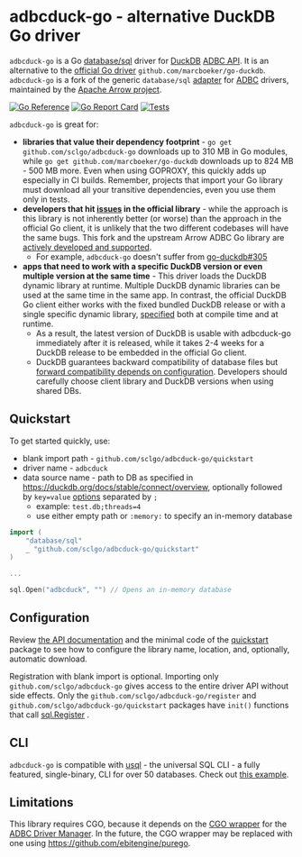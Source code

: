 # adbcduck-go - alternative DuckDB Go driver

`adbcduck-go` is a Go [database/sql](https://pkg.go.dev/database/sql) driver for [DuckDB](https://duckdb.org/)
[ADBC API](https://duckdb.org/docs/clients/adbc). It is an alternative to the [official Go driver](https://duckdb.org/docs/clients/go) `github.com/marcboeker/go-duckdb`.
`adbcduck-go` is a fork of the generic `database/sql` [adapter](https://pkg.go.dev/github.com/apache/arrow-adbc/go/adbc/sqldriver) 
for [ADBC](https://arrow.apache.org/adbc/) drivers, maintained by the [Apache Arrow project](https://arrow.apache.org/).

[![Go Reference](https://pkg.go.dev/badge/github.com/sclgo/adbcduck-go.svg)](https://pkg.go.dev/github.com/sclgo/adbcduck-go)
[![Go Report Card](https://goreportcard.com/badge/github.com/sclgo/adbcduck-go)](https://goreportcard.com/report/github.com/sclgo/adbcduck-go)
[![Tests](https://github.com/sclgo/adbcduck-go/actions/workflows/go.yml/badge.svg)](https://coveralls.io/github/sclgo/adbcduck-go)

`adbcduck-go` is great for:

- **libraries that value their dependency footprint** - `go get github.com/sclgo/adbcduck-go` downloads up to 310 MB in Go modules,
  while `go get github.com/marcboeker/go-duckdb` downloads up to 824 MB - 500 MB more. Even when using GOPROXY, this quickly adds up
  especially in CI builds. Remember, projects that import your Go library must download all your transitive dependencies, even
  you use them only in tests.
- **developers that hit [issues](https://github.com/marcboeker/go-duckdb/issues) in the official library** - while the approach
  is this library is not inherently better (or worse) than the approach in the official Go client, it is unlikely that
  the two different codebases will have the same bugs. This fork and the upstream Arrow ADBC Go library are
  [actively developed and supported](https://github.com/apache/arrow-adbc/pulse/monthly).
  - For example, `adbcduck-go` doesn't suffer from [go-duckdb#305](https://github.com/marcboeker/go-duckdb/issues/305)
- **apps that need to work with a specific DuckDB version or even multiple version at the same time** - 
  This driver loads the DuckDB dynamic library at runtime. Multiple DuckDB dynamic libraries can be used 
  at the same time in the same app. In contrast, the official DuckDB Go client either works 
  with the fixed bundled DuckDB release or with a single specific dynamic 
  library, [specified](https://github.com/marcboeker/go-duckdb?tab=readme-ov-file#dynamic-linking) both at compile time and at runtime.
  - As a result, the latest version of DuckDB is usable with adbcduck-go immediately after it is released, while
    it takes 2-4 weeks for a DuckDB release to be embedded in the official Go client. 
  - DuckDB guarantees backward compatibility of database files but 
    [forward compatibility depends on configuration](https://duckdb.org/docs/stable/internals/storage.html#compatibility). Developers
    should carefully choose client library and DuckDB versions when using shared DBs.

## Quickstart

To get started quickly, use:

* blank import path - `github.com/sclgo/adbcduck-go/quickstart`
* driver name - `adbcduck`
* data source name - path to DB as specified in <https://duckdb.org/docs/stable/connect/overview>, 
  optionally followed by `key=value` [options](https://duckdb.org/docs/stable/configuration/overview#configuration-reference)
  separated by `;`
  * example: `test.db;threads=4`
  * use either empty path or `:memory:` to specify an in-memory database

```go
import (
	"database/sql"
	_ "github.com/sclgo/adbcduck-go/quickstart"
)

...

sql.Open("adbcduck", "") // Opens an in-memory database
```

## Configuration

Review [the API documentation](https://pkg.go.dev/github.com/sclgo/adbcduck-go)
and the minimal code of the [quickstart](/quickstart/quickstart.go) package to see how to configure the library name, 
location, and, optionally, automatic download.

Registration with blank import is optional. Importing only `github.com/sclgo/adbcduck-go` gives access to
the entire driver API without side effects. Only the `github.com/sclgo/adbcduck-go/register`
and `github.com/sclgo/adbcduck-go/quickstart` packages have `init()` functions that call 
[sql.Register](https://pkg.go.dev/database/sql#Register) .

## CLI

`adbcduck-go` is compatible with [usql](https://github.com/xo/usql) - the universal SQL CLI - a fully featured, single-binary, 
CLI for over 50 databases. Check out [this example](./docs/cli_example.md).

## Limitations

This library requires CGO, because it depends on the [CGO wrapper](https://github.com/apache/arrow-adbc/blob/11a9128/go/adbc/drivermgr/wrapper.go)
for the [ADBC Driver Manager](https://arrow.apache.org/adbc/main/cpp/driver_manager.html).
In the future, the CGO wrapper may be replaced with one using <https://github.com/ebitengine/purego>. 
